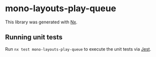 # mono-layouts-play-queue

This library was generated with [Nx](https://nx.dev).

## Running unit tests

Run `nx test mono-layouts-play-queue` to execute the unit tests via [Jest](https://jestjs.io).
